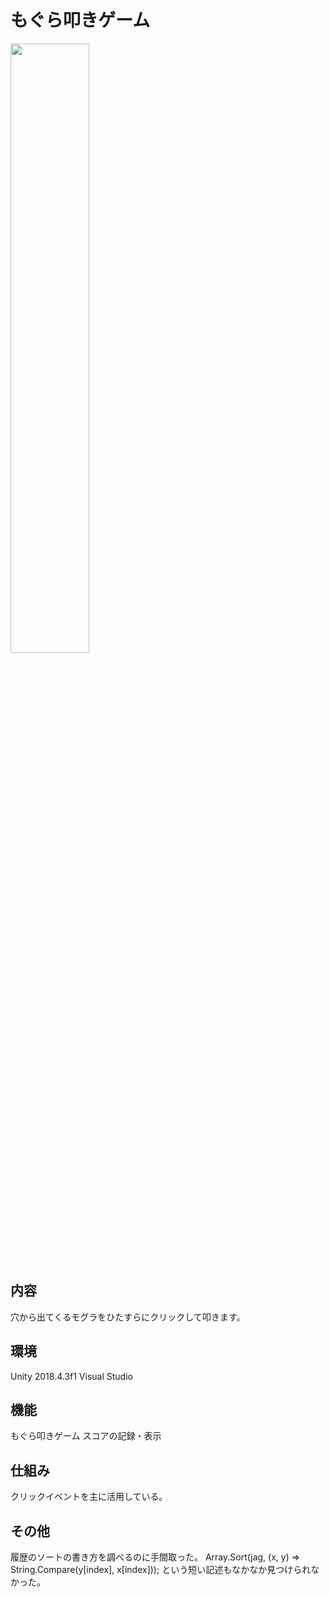 # もぐら叩きゲーム

<img src="https://user-images.githubusercontent.com/57985382/79054372-3760c100-7c7f-11ea-9263-08078adb3498.PNG" width="50%">

## 内容
穴から出てくるモグラをひたすらにクリックして叩きます。

## 環境
Unity 2018.4.3f1
Visual Studio

## 機能
もぐら叩きゲーム
スコアの記録・表示

## 仕組み
クリックイベントを主に活用している。

## その他
履歴のソートの書き方を調べるのに手間取った。
Array.Sort(jag, (x, y) => String.Compare(y[index], x[index]));
という短い記述もなかなか見つけられなかった。
